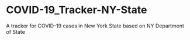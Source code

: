 # COVID-19_Tracker-NY-State
A tracker for COVID-19 cases in New York State based on NY Department of State
